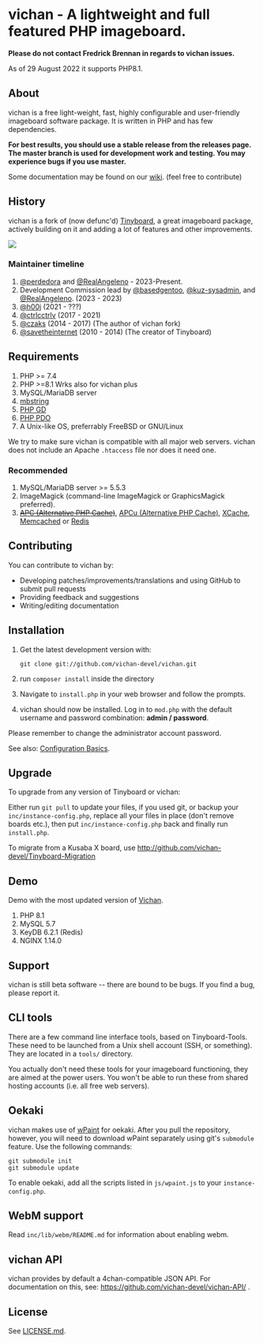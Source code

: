 vichan - A lightweight and full featured PHP imageboard.
========================================================

**Please do not contact Fredrick Brennan in regards to vichan issues.**

As of 29 August 2022 it supports PHP8.1.

About
------------
vichan is a free light-weight, fast, highly configurable and user-friendly
imageboard software package. It is written in PHP and has few dependencies.

**For best results, you should use a stable release from the releases page. The master branch is used for development work and testing. You may experience bugs if you use master.**

Some documentation may be found on our [wiki](https://github.com/vichan-devel/vichan/wiki). (feel free to contribute)

History
------------
vichan is a fork of (now defunc'd) [Tinyboard](http://github.com/savetheinternet/Tinyboard),
a great imageboard package, actively building on it and adding a lot of features and other
improvements.

![](static/doc/timeline.svg)

### Maintainer timeline
1. [@perdedora](https://github.com/perdedora) and [@RealAngeleno](https://github.com/RealAngeleno) - 2023-Present.
2. Development Commission lead by [@basedgentoo](https://github.com/basedgentoo), [@kuz-sysadmin](https://github.com/kuz-sysadmin), and [@RealAngeleno](https://github.com/RealAngeleno). (2023 - 2023)
3. [@h00j](https://github.com/h00j) (2021 - ???)
4. [@ctrlcctrlv](https://github.com/ctrlcctrlv) (2017 - 2021)
5. [@czaks](https://github.com/czaks) (2014 - 2017) (The author of vichan fork)
6. [@savetheinternet](https://github.com/savetheinternet) (2010 - 2014) (The creator of Tinyboard)

Requirements
------------
1.	PHP >= 7.4
2.	PHP >=8.1 Wrks also for vichan plus
3.	MySQL/MariaDB server
4.	[mbstring](http://www.php.net/manual/en/mbstring.installation.php) 
5.	[PHP GD](http://www.php.net/manual/en/intro.image.php)
6.	[PHP PDO](http://www.php.net/manual/en/intro.pdo.php)
7.	A Unix-like OS, preferrably FreeBSD or GNU/Linux

We try to make sure vichan is compatible with all major web servers. vichan does not include an Apache `.htaccess` file nor does it need one.

### Recommended
1.	MySQL/MariaDB server >= 5.5.3
2.	ImageMagick (command-line ImageMagick or GraphicsMagick preferred).
3.	~~[APC (Alternative PHP Cache)](http://php.net/manual/en/book.apc.php)~~,
	[APCu (Alternative PHP Cache)](http://php.net/manual/en/book.apcu.php),
	[XCache](http://xcache.lighttpd.net/),
	[Memcached](http://www.php.net/manual/en/intro.memcached.php) or
	[Redis](https://redis.io/docs/about/)

Contributing
------------
You can contribute to vichan by:
*	Developing patches/improvements/translations and using GitHub to submit pull requests
*	Providing feedback and suggestions
*	Writing/editing documentation

Installation
-------------
1.	Get the latest development version with:

        git clone git://github.com/vichan-devel/vichan.git

2.	run ```composer install``` inside the directory	
3.	Navigate to ```install.php``` in your web browser and follow the
	prompts.
4.	vichan should now be installed. Log in to ```mod.php``` with the
	default username and password combination: **admin / password**.

Please remember to change the administrator account password.

See also: [Configuration Basics](https://github.com/vichan-devel/vichan/wiki/config).

Upgrade
-------
To upgrade from any version of Tinyboard or vichan:

Either run ```git pull``` to update your files, if you used git, or
backup your ```inc/instance-config.php```, replace all your files in place
(don't remove boards etc.), then put ```inc/instance-config.php``` back and
finally run ```install.php```.

To migrate from a Kusaba X board, use http://github.com/vichan-devel/Tinyboard-Migration

Demo
--------
Demo with the most updated version of [Vichan](https://vichan.27chan.org).

1. PHP 8.1
2. MySQL 5.7
3. KeyDB 6.2.1 (Redis)
4. NGINX 1.14.0

Support
--------
vichan is still beta software -- there are bound to be bugs. If you find a
bug, please report it.

CLI tools
-----------------
There are a few command line interface tools, based on Tinyboard-Tools. These need
to be launched from a Unix shell account (SSH, or something). They are located in a ```tools/```
directory.

You actually don't need these tools for your imageboard functioning, they are aimed
at the power users. You won't be able to run these from shared hosting accounts
(i.e. all free web servers).

Oekaki
------
vichan makes use of [wPaint](https://github.com/websanova/wPaint) for oekaki. After you pull the repository, however, you will need to download wPaint separately using git's `submodule` feature. Use the following commands:

```
git submodule init
git submodule update
```

To enable oekaki, add all the scripts listed in `js/wpaint.js` to your `instance-config.php`.

WebM support
------------
Read `inc/lib/webm/README.md` for information about enabling webm.

vichan API
----------
vichan provides by default a 4chan-compatible JSON API. For documentation on this, see:
https://github.com/vichan-devel/vichan-API/ .

License
--------
See [LICENSE.md](http://github.com/vichan-devel/vichan/blob/master/LICENSE.md).
